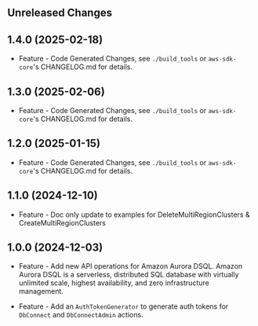 Unreleased Changes
------------------

1.4.0 (2025-02-18)
------------------

* Feature - Code Generated Changes, see `./build_tools` or `aws-sdk-core`'s CHANGELOG.md for details.

1.3.0 (2025-02-06)
------------------

* Feature - Code Generated Changes, see `./build_tools` or `aws-sdk-core`'s CHANGELOG.md for details.

1.2.0 (2025-01-15)
------------------

* Feature - Code Generated Changes, see `./build_tools` or `aws-sdk-core`'s CHANGELOG.md for details.

1.1.0 (2024-12-10)
------------------

* Feature - Doc only update to examples for DeleteMultiRegionClusters & CreateMultiRegionClusters

1.0.0 (2024-12-03)
------------------

* Feature - Add new API operations for Amazon Aurora DSQL. Amazon Aurora DSQL is a serverless, distributed SQL database with virtually unlimited scale, highest availability, and zero infrastructure management.

* Feature - Add an `AuthTokenGenerator` to generate auth tokens for `DbConnect` and `DbConnectAdmin` actions.
